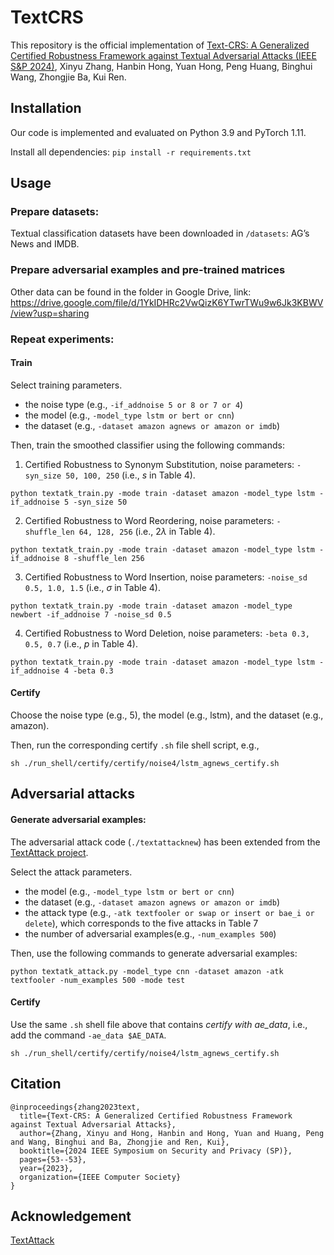 # TextCRS

This repository is the official implementation of [Text-CRS: A Generalized Certified Robustness Framework against Textual Adversarial Attacks (IEEE S&amp;P 2024)](https://www.computer.org/csdl/proceedings-article/sp/2024/313000a053/1RjEas5x5aU), Xinyu Zhang, Hanbin Hong, Yuan Hong, Peng Huang, Binghui Wang, Zhongjie Ba, Kui Ren.

## Installation

Our code is implemented and evaluated on Python 3.9 and PyTorch 1.11.

Install all dependencies: ```pip install -r requirements.txt```

## Usage

### Prepare datasets:

Textual classification datasets have been downloaded in ```/datasets```: AG’s News and IMDB. 

### Prepare adversarial examples and pre-trained matrices
Other data can be found in the folder in Google Drive, link: https://drive.google.com/file/d/1YkIDHRc2VwQizK6YTwrTWu9w6Jk3KBWV/view?usp=sharing


### Repeat experiments:

#### Train 

Select training parameters.

- the noise type (e.g., ```-if_addnoise 5 or 8 or 7 or 4```)
- the model (e.g., ```-model_type lstm or bert or cnn```)
- the dataset (e.g., ```-dataset amazon agnews or amazon or imdb```)

Then, train the smoothed classifier using the following commands:

1. Certified Robustness to Synonym Substitution, noise parameters: ```-syn_size 50, 100, 250``` (i.e., $s$ in Table 4).

```
python textatk_train.py -mode train -dataset amazon -model_type lstm -if_addnoise 5 -syn_size 50
```

2. Certified Robustness to Word Reordering, noise parameters: ```-shuffle_len 64, 128, 256``` (i.e., $2\lambda$ in Table 4).

```
python textatk_train.py -mode train -dataset amazon -model_type lstm -if_addnoise 8 -shuffle_len 256
```

3. Certified Robustness to Word Insertion, noise parameters: ```-noise_sd 0.5, 1.0, 1.5``` (i.e., $\sigma$ in Table 4).

```
python textatk_train.py -mode train -dataset amazon -model_type newbert -if_addnoise 7 -noise_sd 0.5
```

4. Certified Robustness to Word Deletion, noise parameters: ```-beta 0.3, 0.5, 0.7``` (i.e., $p$ in Table 4).

```
python textatk_train.py -mode train -dataset amazon -model_type lstm -if_addnoise 4 -beta 0.3
```

#### Certify 

Choose the noise type (e.g., 5), the model (e.g., lstm), and the dataset (e.g., amazon).

Then, run the corresponding certify ```.sh``` file shell script, e.g., 

```
sh ./run_shell/certify/certify/noise4/lstm_agnews_certify.sh
```

## Adversarial attacks

#### Generate adversarial examples:

The adversarial attack code (```./textattacknew```) has been extended from the [TextAttack project](https://github.com/QData/TextAttack/).

Select the attack parameters. 

- the model (e.g., ```-model_type lstm or bert or cnn```)
- the dataset (e.g., ```-dataset amazon agnews or amazon or imdb```)
- the attack type (e.g., ```-atk textfooler or swap or insert or bae_i or delete```), which corresponds to the five attacks in Table 7
- the number of adversarial examples(e.g., ```-num_examples 500```)

Then, use the following commands to generate adversarial examples:

```
python textatk_attack.py -model_type cnn -dataset amazon -atk textfooler -num_examples 500 -mode test
```

#### Certify 

Use the same ```.sh``` shell file above that contains _certify with ae_data_, i.e., add the command ```-ae_data $AE_DATA```.

```
sh ./run_shell/certify/certify/noise4/lstm_agnews_certify.sh
```


## Citation

```
@inproceedings{zhang2023text,
  title={Text-CRS: A Generalized Certified Robustness Framework against Textual Adversarial Attacks},
  author={Zhang, Xinyu and Hong, Hanbin and Hong, Yuan and Huang, Peng and Wang, Binghui and Ba, Zhongjie and Ren, Kui},
  booktitle={2024 IEEE Symposium on Security and Privacy (SP)},
  pages={53--53},
  year={2023},
  organization={IEEE Computer Society}
}
```

## Acknowledgement

[TextAttack](https://github.com/QData/TextAttack)


